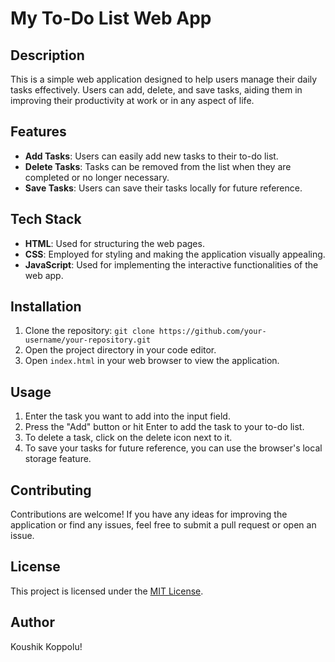 # My To-Do List Web App

## Description
This is a simple web application designed to help users manage their daily tasks effectively. Users can add, delete, and save tasks, aiding them in improving their productivity at work or in any aspect of life.

## Features
- **Add Tasks**: Users can easily add new tasks to their to-do list.
- **Delete Tasks**: Tasks can be removed from the list when they are completed or no longer necessary.
- **Save Tasks**: Users can save their tasks locally for future reference.

## Tech Stack
- **HTML**: Used for structuring the web pages.
- **CSS**: Employed for styling and making the application visually appealing.
- **JavaScript**: Used for implementing the interactive functionalities of the web app.

## Installation
1. Clone the repository: `git clone https://github.com/your-username/your-repository.git`
2. Open the project directory in your code editor.
3. Open `index.html` in your web browser to view the application.

## Usage
1. Enter the task you want to add into the input field.
2. Press the "Add" button or hit Enter to add the task to your to-do list.
3. To delete a task, click on the delete icon next to it.
4. To save your tasks for future reference, you can use the browser's local storage feature.

## Contributing
Contributions are welcome! If you have any ideas for improving the application or find any issues, feel free to submit a pull request or open an issue.

## License
This project is licensed under the [MIT License](LICENSE).

## Author
Koushik Koppolu!

